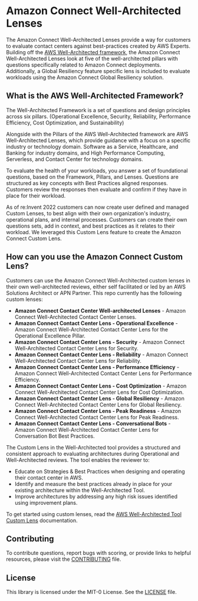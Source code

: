 # Amazon Connect Well-Architected Lenses

The Amazon Connect Well-Architected Lenses provide a way for customers to evaluate contact centers against best-practices created by AWS Experts. Building off the [AWS Well-Architected framework](https://aws.amazon.com/architecture/well-architected/), the Amazon Connect Well-Architected Lenses look at five of the well-architected pillars with questions specifically related to Amazon Connect deployments. Additionally, a Global Resiliency feature specific lens is included to evaluate workloads using the Amazon Connect Global Resiliency solution.

## What is the AWS Well-Architected Framework?
The Well-Architected Framework is a set of questions and design principles across six pillars. (Operational Excellence, Security, Reliability, Performance Efficiency, Cost Optimization, and Sustainability)

Alongside with the Pillars of the AWS Well-Architected framework are AWS Well-Architected Lenses, which provide guidance with a focus on a specific industry or technology domain. Software as a Service, Healthcare, and Banking for industry domains, and High Performance Computing, Serverless, and Contact Center for technology domains. 

To evaluate the health of your workloads, you answer a set of foundational questions, based on the Framework, Pillars, and Lenses. Questions are structured as key concepts with Best Practices aligned responses. Customers review the responses then evaluate and confirm if they have in place for their workload. 

As of re:Invent 2022 customers can now create user defined and managed Custom Lenses, to best align with their own organization's industry, operational plans, and internal processes. Customers can create their own questions sets, add in context, and best practices as it relates to their workload. We leveraged this Custom Lens feature to create the Amazon Connect Custom Lens.

## How can you use the Amazon Connect Custom Lens?

Customers can use the Amazon Connect Well-Architected custom lenses in their own well-architected reviews, either self facilitated or led by an AWS Solutions Architect or APN Partner. This repo currently has the following custom lenses:
- **Amazon Connect Contact Center Well-architected Lenses** - Amazon Connect Well-Architected Contact Center Lenses.
- **Amazon Connect Contact Center Lens - Operational Excellence** - Amazon Connect Well-Architected Contact Center Lens for the Operational Excellence Pillar.
- **Amazon Connect Contact Center Lens - Security** - Amazon Connect Well-Architected Contact Center Lens for Security.
- **Amazon Connect Contact Center Lens - Reliability** - Amazon Connect Well-Architected Contact Center Lens for Reliability.
- **Amazon Connect Contact Center Lens - Performance Efficiency** - Amazon Connect Well-Architected Contact Center Lens for Performance Efficiency.
- **Amazon Connect Contact Center Lens - Cost Optimization** - Amazon Connect Well-Architected Contact Center Lens for Cost Optimization.
- **Amazon Connect Contact Center Lens - Global Resiliency** - Amazon Connect Well-Architected Contact Center Lens for Global Resiliency.
- **Amazon Connect Contact Center Lens - Peak Readiness** - Amazon Connect Well-Architected Contact Center Lens for Peak Readiness.
- **Amazon Connect Contact Center Lens - Conversational Bots** - Amazon Connect Well-Architected Contact Center Lens for Conversation Bot Best Practices.

The Custom Lens in the Well-Architected tool provides a structured and consistent approach to evaluating architectures during Operational and Well-Architected reviews. The tool enables the reviewer to:

- Educate on Strategies & Best Practices when designing and operating their contact center in AWS.
- Identify and measure the best practices already in place for your existing architecture within the Well-Architected Tool.
- Improve architectures by addressing any high risk issues identified using improvement plans.

To get started using custom lenses, read the [AWS Well-Architected Tool Custom Lens](https://docs.aws.amazon.com/wellarchitected/latest/userguide/lenses-custom.html) documentation.

## Contributing
To contribute questions, report bugs with scoring, or provide links to helpful resources, please visit the [CONTRIBUTING](CONTRIBUTING.md) file.
## License

This library is licensed under the MIT-0 License. See the [LICENSE](LICENSE) file.

